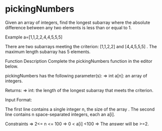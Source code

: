 # pickingNumbers
Given an array of integers, find the longest subarray where the absolute difference between any two elements is less than or equal to 1.

Example
a=[1,1,2,2,4,4,5,5,5]

There are two subarrays meeting the criterion: [1,1,2,2] and [4,4,5,5,5] . The maximum length subarray has 5 elements.

Function Description
Complete the pickingNumbers function in the editor below.

pickingNumbers has the following parameter(s):
=> int a[n]: an array of integers.

Returns:
=> int: the length of the longest subarray that meets the criterion.

Input Format:

The first line contains a single integer n, the size of the array .
The second line contains n space-separated integers, each an a[i].

Constraints
=> 2<= n <= 100
=> 0 < a[i] <100
=> The answer will be >=2.
